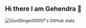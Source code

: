 ## Hi there I am Gehendra 👋
![GunSlinger00007's GitHub stats](https://github-readme-stats.vercel.app/api?username=GunSliger00007&show_icons=true&theme=transparent)
<!--
**GunSliger00007/GunSliger00007** is a ✨ _special_ ✨ repository because its `README.md` (this file) appears on your GitHub profile.

Here are some ideas to get you started:

- 🔭 I’m currently working on ...
- 🌱 I’m currently learning ...
- 👯 I’m looking to collaborate on ...
- 🤔 I’m looking for help with ...
- 💬 Ask me about ...
- 📫 How to reach me: ...
- 😄 Pronouns: ...
- ⚡ Fun fact: ...
-->
